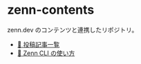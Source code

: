 # zenn-contents

zenn.dev のコンテンツと連携したリポジトリ。

- [📄 投稿記事一覧](https://zenn.dev/y_u_t_a)
- [📘 Zenn CLI の使い方](https://zenn.dev/zenn/articles/zenn-cli-guide)
